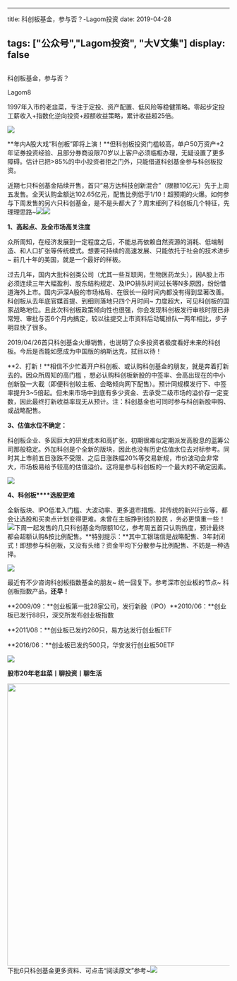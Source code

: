
---
title:   科创板基金，参与否？-Lagom投资
date: 2019-04-28

tags: ["公众号","Lagom投资", "大V文集"]
display: false
---


## 



科创板基金，参与否？




Lagom8




1997年入市的老韭菜，专注于定投、资产配置、低风险等稳健策略。零起步定投工薪收入+指数化逆向投资+超额收益策略，累计收益超25倍。


<img src="https://mmbiz.qpic.cn/mmbiz_png/ZB4WjgjLjJW3KtDibicU3BB1HNQ9lDS2M5oGRnchkNPRzYsc0Ua6CIu7rZH3vAficcBEPYHU9ZTPqkic1sicT8CaxQQ/640?wx_fmt=png" data-type="png" class="" data-ratio="0.05776173285198556" data-w="554" style="text-align: center;white-space: normal;"/>

**年内A股大戏“科创板”即将上演！**但科创板投资门槛较高，单户50万资产+2年证券投资经验、且部分券商设限70岁以上客户必须临柜办理，无疑设置了更多障碍。估计已把&gt;85%的中小投资者拒之门外，只能借道科创基金参与科创板投资。



近期七只科创基金陆续开售，首只“易方达科技创新混合”（限额10亿元）先于上周五发售。全天认购金额达102.65亿元，配售比例低于1/10！超预期的火爆。如何参与下周发售的另六只科创基金，是不是头都大了？周末细列了科创板几个特征，先理理思路~<img class="rich_pages" data-copyright="0" data-ratio="0.7434782608695653" data-s="300,640" src="https://mmbiz.qpic.cn/mmbiz_jpg/ZB4WjgjLjJWnJiaWJV4Ml5SNs8sIdtRXnibOaiawibQ9TXoZCsHmtl2zc2kAalQwia2JiaWyfRNBzSewMyDZHTN3icA9A/640?wx_fmt=jpeg" data-type="jpeg" data-w="460" style="text-align: center;"/><img src="https://mmbiz.qpic.cn/mmbiz_png/ZB4WjgjLjJW3KtDibicU3BB1HNQ9lDS2M5oGRnchkNPRzYsc0Ua6CIu7rZH3vAficcBEPYHU9ZTPqkic1sicT8CaxQQ/640?wx_fmt=png" data-type="png" class="" data-ratio="0.05776173285198556" data-w="554" style="white-space: normal;text-align: center;"/>

**1、高起点、及全市场高关注度**

众所周知，在经济发展到一定程度之后，不能总再依赖自然资源的消耗、低端制造、和人口扩张等传统模式。想要可持续的高速发展、只能依托于社会的技术进步~ 前几十年的美国，就是一个最好的样板。



过去几年，国内大批科创类公司（尤其一些互联网，生物医药龙头），因A股上市必须连续三年大幅盈利、股东结构规定、及IPO排队时间过长等N多原因，纷纷借道海外上市。国内沪深A股的市场格局、在很长一段时间内都没有得到显著改善。科创板从去年底官媒首提、到细则落地只四个月时间~ 力度超大，可见科创板的国家战略地位。且此次科创板政策倾向性也很强，你会发现科创板发行审核时限已非常短、审批与否6个月内搞定，较以往提交上市资料后动辄排队一两年相比，步子明显快了很多。



2019/04/26首只科创基金火爆销售，也说明了众多投资者极度看好未来的科创板。今后是否能如愿成为中国版的纳斯达克，拭目以待！



**2、打新！**相信不少忙着开户科创板、或认购科创基金的朋友，就是奔着打新去的。因众所周知的高门槛 ，想必认购科创板新股的中签率、会高出现在的中小创新股一大截（即便科创较主板、会略倾向网下配售）。预计同规模发行下、中签率提升3~5倍起。但未来市场中到底有多少资金、去承受二级市场的溢价存一定变数，因此最终打新收益率现无从预计。注：科创基金也可同时参与科创新股申购、或战略配售。



**3、估值水位不确定：**

科创板企业、多因巨大的研发成本和高扩张，初期很难似定期派发高股息的蓝筹公司那般稳定。外加科创是个全新的版块，因此也没有历史估值水位去对标参考。同时其上市前五日涨跌不受限、之后日涨跌幅20%等交易新规，市价波动会非常大，市场极易给予较高的估值溢价。这将是参与科创板的一个最大的不确定因素。

<img class="rich_pages" data-copyright="0" data-ratio="0.7158730158730159" data-s="300,640" src="https://mmbiz.qpic.cn/mmbiz_png/ZB4WjgjLjJWnJiaWJV4Ml5SNs8sIdtRXn4L4WqJpnhQFMuOLVVjvIN3qnh2HNC0RwRqZKAjpmhU8TI99YlLtAVQ/640?wx_fmt=png" data-type="png" data-w="630" style=""/>



**4、科创板****选股更难**

全新版块、IPO低准入门槛、大波动率、更多退市措施、非传统的新兴行业等，都会让选股和买卖点计划变得更难。未曾在主板挣到钱的股民 ，务必更慎重一些！<img class="rich_pages" data-copyright="0" data-ratio="0.5017341040462427" data-s="300,640" src="https://mmbiz.qpic.cn/mmbiz_png/ZB4WjgjLjJWnJiaWJV4Ml5SNs8sIdtRXnOZ74DrxpCib6PKc7AXBW8fbWMZWMlPebHKIQ9kwtYYVQt3nZopHcHbw/640?wx_fmt=png" data-type="png" data-w="865" style="text-align: center;white-space: normal;"/>下周一起发售的几只科创基金均限额10亿，参考周五首只认购热度，预计最终都会超额认购&amp;按比例配售。**特别提示：**其中工银瑞信是战略配售、3年封闭式！即想参与科创板，又没有头绪？资金平均下分散参与比例配售、不妨是一种选择。



<img src="https://mmbiz.qpic.cn/mmbiz_png/ZB4WjgjLjJW3KtDibicU3BB1HNQ9lDS2M5oGRnchkNPRzYsc0Ua6CIu7rZH3vAficcBEPYHU9ZTPqkic1sicT8CaxQQ/640?wx_fmt=png" data-type="png" class="" data-ratio="0.05776173285198556" data-w="554" style="text-align: center;"/>



最近有不少咨询科创板指数基金的朋友~&nbsp;统一回复下。参考深市创业板的节点~ 科创板指数产品，**还早！**

**2009/09：**创业板第一批28家公司，发行新股（IPO）**2010/06：**创业板已发行88只，深交所发布创业板指数

**2011/08：**创业板已发约260只，易方达发行创业板ETF

**2016/06：**创业板已发约500只，华安发行创业板50ETF

<img src="https://mmbiz.qpic.cn/mmbiz_png/ZB4WjgjLjJW3KtDibicU3BB1HNQ9lDS2M5oGRnchkNPRzYsc0Ua6CIu7rZH3vAficcBEPYHU9ZTPqkic1sicT8CaxQQ/640?wx_fmt=png" data-type="png" class="" data-ratio="0.05776173285198556" data-w="554" style="text-align: center;"/>

**股市20年老韭菜丨聊投资丨聊生活**

<img data-type="png" class="" data-ratio="0.390625" data-w="640" src="https://mmbiz.qpic.cn/mmbiz_png/ZB4WjgjLjJW3KtDibicU3BB1HNQ9lDS2M5AHEoeiaz0dQ4NfIRjBMuXvyJn8dXWm7ftklb0xqheiaMia0zbkyMJiaKzA/640?wx_fmt=png" style="box-sizing: border-box !important;word-wrap: break-word !important;visibility: visible !important;width: 640px !important;"/>下批6只科创基金更多资料、可点击“阅读原文”参考~<img src="https://mmbiz.qpic.cn/mmbiz_png/F3yG0Qia6Q4hmvT5ZwFSa9XFric4icelHuN627dQAr9f0AxU6dkoEa2UyF5R5AklibSxL2mCEPdZZeHJmmGLYgxkZA/640?wx_fmt=png" data-type="png" class="" data-ratio="0.8245614035087719" data-w="57" style="text-align: left;white-space: normal;"/>








